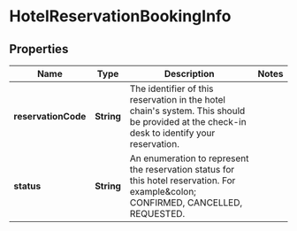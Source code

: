 
# HotelReservationBookingInfo

## Properties
Name | Type | Description | Notes
------------ | ------------- | ------------- | -------------
**reservationCode** | **String** | The identifier of this reservation in the hotel chain&#39;s system. This should be provided at the check-in desk to identify your reservation. | 
**status** | **String** | An enumeration to represent the reservation status for this hotel reservation. For example&amp;colon; CONFIRMED, CANCELLED, REQUESTED. | 



